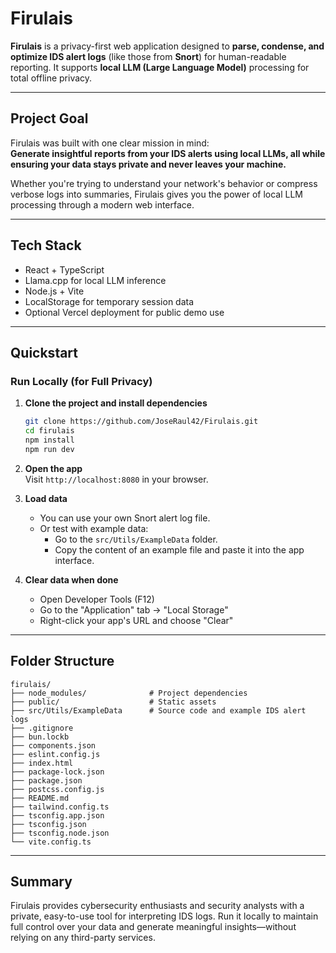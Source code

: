 # Firulais

**Firulais** is a privacy-first web application designed to **parse, condense, and optimize IDS alert logs** (like those from **Snort**) for human-readable reporting. It supports **local LLM (Large Language Model)** processing for total offline privacy.

---

## Project Goal

Firulais was built with one clear mission in mind:  
**Generate insightful reports from your IDS alerts using local LLMs, all while ensuring your data stays private and never leaves your machine.**


Whether you're trying to understand your network's behavior or compress verbose logs into summaries, Firulais gives you the power of local LLM processing through a modern web interface.

---

## Tech Stack

- React + TypeScript
- Llama.cpp for local LLM inference
- Node.js + Vite
- LocalStorage for temporary session data
- Optional Vercel deployment for public demo use

---

## Quickstart

### Run Locally (for Full Privacy)

1. **Clone the project and install dependencies**
   ```bash
   git clone https://github.com/JoseRaul42/Firulais.git
   cd firulais
   npm install
   npm run dev
   ```

2. **Open the app**  
   Visit `http://localhost:8080` in your browser.

3. **Load data**
   - You can use your own Snort alert log file.
   - Or test with example data:
     - Go to the `src/Utils/ExampleData` folder.
     - Copy the content of an example file and paste it into the app interface.

4. **Clear data when done**
   - Open Developer Tools (F12)
   - Go to the "Application" tab → "Local Storage"
   - Right-click your app's URL and choose "Clear"
---

## Folder Structure

```
firulais/
├── node_modules/              # Project dependencies
├── public/                    # Static assets
├── src/Utils/ExampleData      # Source code and example IDS alert logs
├── .gitignore
├── bun.lockb
├── components.json
├── eslint.config.js
├── index.html
├── package-lock.json
├── package.json
├── postcss.config.js
├── README.md
├── tailwind.config.ts
├── tsconfig.app.json
├── tsconfig.json
├── tsconfig.node.json
└── vite.config.ts
```

---

## Summary

Firulais provides cybersecurity enthusiasts and security analysts with a private, easy-to-use tool for interpreting IDS logs. Run it locally to maintain full control over your data and generate meaningful insights—without relying on any third-party services.




